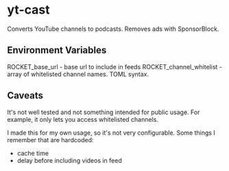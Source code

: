 # yt-cast

Converts YouTube channels to podcasts. Removes ads with SponsorBlock.

## Environment Variables

ROCKET_base_url - base url to include in feeds
ROCKET_channel_whitelist - array of whitelisted channel names. TOML syntax.

## Caveats

It's not well tested and not something intended for public usage. For example, it only lets you access whitelisted channels.

I made this for my own usage, so it's not very configurable. Some things I remember that are hardcoded:
- cache time
- delay before including videos in feed
